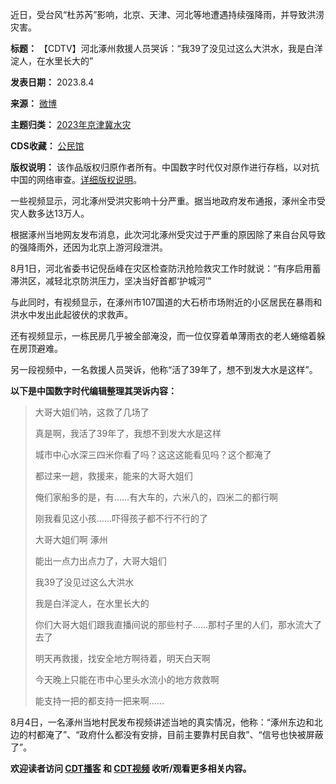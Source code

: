 
近日，受台风“杜苏芮”影响，北京、天津、河北等地遭遇持续强降雨，并导致洪涝灾害。




**标题：** 【CDTV】河北涿州救援人员哭诉：“我39了没见过这么大洪水，我是白洋淀人，在水里长大的”  

**发表日期：** 2023.8.4  

**来源：** [微博](https://chinadigitaltimes.net/space/微博)  

**主题归类：** [2023年京津冀水灾](https://chinadigitaltimes.net/space/2023年京津冀水灾)  

**CDS收藏：** [公民馆](https://chinadigitaltimes.net/space/%E5%85%AC%E6%B0%91%E9%A6%86)  

**版权说明：** 该作品版权归原作者所有。中国数字时代仅对原作进行存档，以对抗中国的网络审查。[详细版权说明](https://chinadigitaltimes.net/chinese/copyright)。


一些视频显示，河北涿州受洪灾影响十分严重。据当地政府发布通报，涿州全市受灾人数多达13万人。


根据涿州当地网友发布消息，此次河北涿州受灾过于严重的原因除了来自台风导致的强降雨外，还因为北京上游河段泄洪。


8月1日，河北省委书记倪岳峰在灾区检查防汛抢险救灾工作时就说：“有序启用蓄滞洪区，减轻北京防洪压力，坚决当好首都‘护城河’”


与此同时，有视频显示，在涿州市107国道的大石桥市场附近的小区居民在暴雨和洪水中发出此起彼伏的求救声。


还有视频显示，一栋民房几乎被全部淹没，而一位仅穿着单薄雨衣的老人蜷缩着躲在房顶避难。


另一段视频中，一名救援人员哭诉，他称“活了39年了，想不到发大水是这样”。


**以下是中国数字时代编辑整理其哭诉内容：** 



> 
> 大哥大姐们呐，这救了几场了
> 
> 
> 真是啊，我活了39年了，我想不到发大水是这样
> 
> 
> 城市中心水深三四米你看了吗？这这这能看见吗？这个都淹了
> 
> 
> 都过来一趟，救援来，能来的大哥大姐们
> 
> 
> 俺们家船多的是，有……有大车的，六米八的，四米二的都行啊
> 
> 
> 刚我看见这小孩……吓得孩子都不行不行的了
> 
> 
> 大哥大姐们啊 涿州
> 
> 
> 能出一点力出点力了，大哥大姐们
> 
> 
> 我39了没见过这么大洪水
> 
> 
> 我是白洋淀人，在水里长大的
> 
> 
> 你们大哥大姐们跟我直播间说的那些村子……那村子里的人们，那水流大了去了
> 
> 
> 明天再救援，找安全地方啊待着，明天白天啊
> 
> 
> 今天晚上只能在市中心里头水流小的地方救救啊
> 
> 
> 能支持一把的都支持一把来啊……
> 
> 
> 


8月4日，一名涿州当地村民发布视频讲述当地的真实情况，他称：“涿州东边和北边的村都淹了”、“政府什么都没有安排，目前主要靠村民自救”、“信号也快被屏蔽了”。


**欢迎读者访问 [CDT播客](https://open.firstory.me/user/cdt/platforms "CDT播客") 和 [CDT视频](https://www.youtube.com/@CDTChinese/videos "CDT视频") 收听/观看更多相关内容。** 

